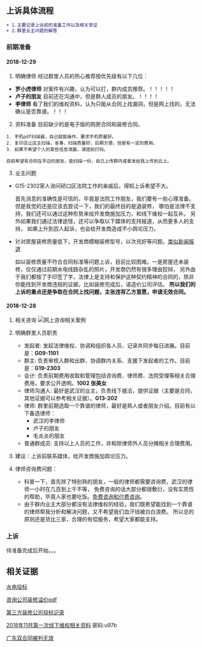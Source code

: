 ## 上诉具体流程
```diff
+ 1.主要记录上诉前的准备工作以及相关举证
+ 2.群里业主问题的解答
```

### 前期准备
#### 2018-12-29
1. 明确律师
  经过群里人员的热心推荐按优先级有以下几位：
  * **罗小虎律师**  对案件有兴趣，认为可以打，群内成员推荐。！！！！！
  * **卢子的朋友**  目前还在沟通中，但是群人成员的朋友。！！！！
  * **李律师**  看了我们的维权资料，认为只能从合同上找漏洞，但是网上找的，无法确认是否靠谱。！！！

2. 资料准备
  目前缺少的是电子版的购房合同和装修合同。
  ```
  1. 手机pdf扫描器，自己就能操作，要求手机质量好。
  2. 复印店让店主扫描，省事，扫描质量好，后期方便，但是有一定的费用。
  3. 如果不希望个人的某些信息泄露，请提前打码。
  
  目前希望有合同在手边的朋友，能扫描一份，自己上传群内或者发给我上传到云上。
  ```
  
3. 业主问题
  * G15-2302家人询问硚口区法院工作的亲戚后，得知上诉希望不大。
  
    首先消息的准确性是可信的，毕竟是法院工作朋友，我们要有一些心理准备。
    但是我觉的还是应该去尝试一下，我们的最终目的是退装修，
    哪怕是法律不支持，我们还可以通过这种形势来给开发商施加压力，和线下维权一起互补。
    另外如果我们通过法律途径，还可以争取以下媒体的支持报道，从而更多人的支持，
    如果上升到百人起诉，也会给开发商造成不小舆论压力。
    
  * 针对房屋装修质量低下，开发商模糊装修型号，以次充好等问题。[类似新闻报道](https://m.sohu.com/a/276793261_249652/?pvid=000115_3w_a)
  
    如以装修质量不符合合同标准等问题上诉，目前比较困难。一是房屋还未装修，仅仅通过前期水电线路杂乱的照片，开发商仍然有很多理由狡辩，
    另外由于我们都按了手印签了字，法律上是支持和保护这种契约精神的合同的，除非你能找到开发商违规的证据，比如装修完成后，请造价公司评估。
    **所以我们的上诉的重点还是争取在合同上找问题，主张违背乙方意愿，申请无效合同。**

#### 2018-12-28
1. 相关咨询 
  ![网上咨询相关案例](http://image.limhu.com/WX20181228-151417@2x.png)

2. 明确群里人员职责
   * 发起者: 发起法律维权、协调和组织各人员、记录并同步每日进展。目前是：**G09-1101**
   * 群主: 负责审核入群和出群、协调群内关系、支援下发起者的工作。目前是：**G19-2303**
   * 会计: 负责前期费用收取和管理包括咨询费、律师费、法院受理等相关合理费用，要求公开透明。**1002 张美女**
   * 律师沟通人: 最好是武汉的业主，负责线下接洽，提供证据（主要是合同，其他证据可以参考相关证据）。**G13-202**
   * 律师: 群里前期选取一个靠谱的律师，最好是熟人或者朋友介绍。目前有以下备选律师：
        * 武汉的李律师
        * 卢子的朋友
        * 毛炎炎的朋友
   * 普通群成员: 支持以上人员的工作，并和除律师外人员分摊相关合理费用。
   
3. 建议：上诉前联系媒体，给开发商施加舆论压力。

4. 律师咨询费问题：
   * 科普一下，首先除了特别熟的朋友，一般的律师都需要咨询费，武汉的律师一小时在几百到上千不等，
   免费咨询的话大部分都很敷衍，没有实质性的帮助，毕竟人家也要吃饭。[免费咨询和付费咨询](http://www.sohu.com/a/272641555_178923)。
   * 由于群内业主大部分都没有法律维权的经验，我们既希望能找到一个靠谱的律师帮我分析和解决问题，又不希望我们血汗钱被白白浪费。
   所以总的原则还是货比三家，合理的有偿服务，希望大家都能支持。
   
   

### 上诉
待准备完成后开始。。。


## 相关证据
[水电投标](http://www.cscec5b3.com/show.asp?id=17658)

[咨询公司装修溢价pdf](http://image.limhu.com/%E6%98%93%E5%B1%852017%E6%8B%9B%E5%95%86%E4%B8%9C%E5%9F%8E%E5%8D%8E%E5%BA%9C%E9%A1%B9%E7%9B%AE_%E6%8A%95%E6%A0%87%E6%8A%A5%E5%91%8A.pdf)

[第三方装修公司投标记录](http://image.limhu.com/WechatIMG107.png)

[2018年11月第一次线下维权相关资料](https://pan.baidu.com/s/1liBsG_u_fi_MvZq9XxIeiQ) 密码:u97b

[广东双合同被判无效](http://house.people.com.cn/n1/2018/1102/c164220-30378945.html)
